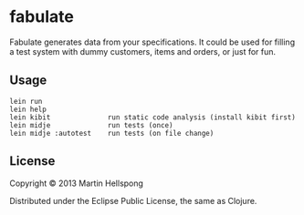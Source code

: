 # fabulate

Fabulate generates data from your specifications. It could be used for filling a test system with dummy customers, items and orders, or just for fun.

## Usage

	lein run
	lein help
	lein kibit				run static code analysis (install kibit first)
	lein midje				run tests (once)
	lein midje :autotest	run tests (on file change)

## License

Copyright © 2013 Martin Hellspong

Distributed under the Eclipse Public License, the same as Clojure.
